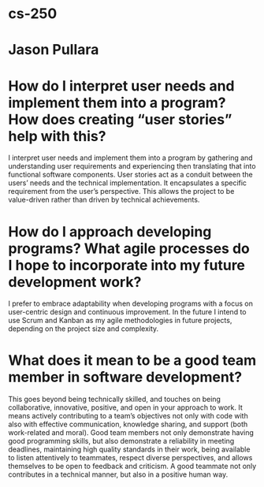 # cs-250
# Jason Pullara

# How do I interpret user needs and implement them into a program? How does creating “user stories” help with this?
I interpret user needs and implement them into a program by gathering and understanding user requirements and experiencing then translating that into functional software components. User stories act as a conduit between the users’ needs and the technical implementation. It encapsulates a specific requirement from the user’s perspective. This allows the project to be value-driven rather than driven by technical achievements.

# How do I approach developing programs? What agile processes do I hope to incorporate into my future development work?
I prefer to embrace adaptability when developing programs with a focus on user-centric design and continuous improvement. In the future I intend to use Scrum and Kanban as my agile methodologies in future projects, depending on the project size and complexity.

# What does it mean to be a good team member in software development?
This goes beyond being technically skilled, and touches on being collaborative, innovative, positive, and open in your approach to work. It means actively contributing to a team’s objectives not only with code with also with effective communication, knowledge sharing, and support (both work-related and moral). Good team members not only demonstrate having good programming skills, but also demonstrate a reliability in meeting deadlines, maintaining high quality standards in their work, being available to listen attentively to teammates, respect diverse perspectives, and allows themselves to be open to feedback and criticism. A good teammate not only contributes in a technical manner, but also in a positive human way.
